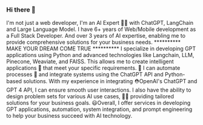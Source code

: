 ### Hi there 👋
I'm not just a web developer, I'm an AI Expert 👍🏻 with ChatGPT, LangChain and Large Language Model.
I have 6+ years of Web/Mobile development as a Full Stack Developer.
And over 3 years of AI expertise, enabling me to provide comprehensive solutions for your business needs.
********** MAKE YOUR DREAM COME TRUE ********** 
I specialize in developing GPT applications using Python and advanced technologies like Langchain, LLM, Pinecone, Weaviate, and FAISS.
This allows me to create intelligent applications 📱 that meet your specific requirements. 💉
I can automate processes 🏧 and integrate systems using the ChatGPT API and Python-based solutions.
With my experience in integrating ⛑OpenAI's ChatGPT and GPT 4 API, I can ensure smooth user interactions.
I also have the ability to design problem sets for various AI use cases, 💪🏻 providing tailored solutions for your business goals.
😃Overall, I offer services in developing GPT applications, automation, system integration, and prompt engineering to help your business succeed with AI technology.

